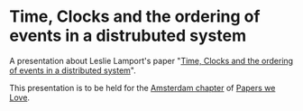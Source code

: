 Time, Clocks and the ordering of events in a distrubuted system
===============================================================

A presentation about Leslie Lamport's paper "[Time, Clocks and the ordering of events in a distributed system][lamport]".

This presentation is to be held for the [Amsterdam chapter][ams] of [Papers we Love][papers-we-love].

[lamport]: http://research.microsoft.com/en-us/um/people/lamport/pubs/time-clocks.pdf
[ams]: http://www.meetup.com/papers-we-love-amsterdam/
[papers-we-love]: https://github.com/papers-we-love/papers-we-love
